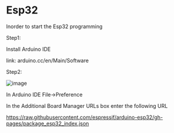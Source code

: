 # Esp32


Inorder to start the Esp32 programming

Step1:

   Install Arduino IDE
   
   link: arduino.cc/en/Main/Software
   
Step2:

   ![image](https://github.com/nobelnithin/Esp32/assets/73788106/8c096d76-134b-4570-b53b-4a9cfd21d4fe)
         
   In Arduino IDE File->Preference
   
   In the Additional Board Manager URLs box enter the following URL
   
   https://raw.githubusercontent.com/espressif/arduino-esp32/gh-pages/package_esp32_index.json

   
  

